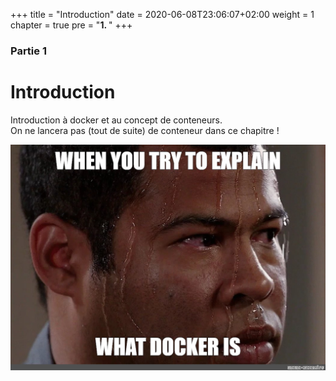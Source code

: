 +++
title = "Introduction"
date = 2020-06-08T23:06:07+02:00
weight = 1
chapter = true
pre = "<b>1. </b>"
+++

### Partie 1

# Introduction

Introduction à docker et au concept de conteneurs.  
On ne lancera pas (tout de suite) de conteneur dans ce chapitre !

![Sweat](/images/sweat_meme.jpg?lightbox=false&width=40pc)